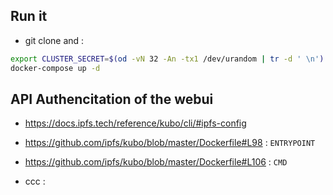 ## Run it

* git clone and :

```bash
export CLUSTER_SECRET=$(od -vN 32 -An -tx1 /dev/urandom | tr -d ' \n')
docker-compose up -d
```

## API Authencitation of the webui

* https://docs.ipfs.tech/reference/kubo/cli/#ipfs-config
* https://github.com/ipfs/kubo/blob/master/Dockerfile#L98 : `ENTRYPOINT`
* https://github.com/ipfs/kubo/blob/master/Dockerfile#L106 : `CMD`

* ccc : 

```bash

```
